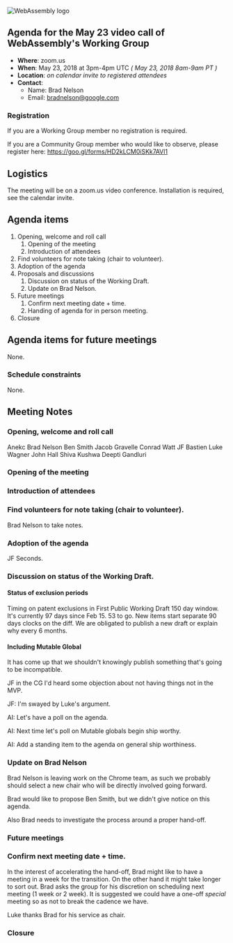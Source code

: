 ![WebAssembly logo](/images/WebAssembly.png)

## Agenda for the May 23 video call of WebAssembly's Working Group

- **Where**: zoom.us
- **When**: May 23, 2018 at 3pm-4pm UTC *( May 23, 2018 8am-9am PT )*
- **Location**: *on calendar invite to registered attendees*
- **Contact**:
    - Name: Brad Nelson
    - Email: bradnelson@google.com

### Registration

If you are a Working Group member no registration is required.

If you are a Community Group member who would like to observe, please register
here:
https://goo.gl/forms/HD2kLCM0iSKk7AVl1

## Logistics

The meeting will be on a zoom.us video conference.
Installation is required, see the calendar invite.

## Agenda items

1. Opening, welcome and roll call
    1. Opening of the meeting
    1. Introduction of attendees
1. Find volunteers for note taking (chair to volunteer).
1. Adoption of the agenda
1. Proposals and discussions
    1. Discussion on status of the Working Draft.
    1. Update on Brad Nelson.
1. Future meetings
    1. Confirm next meeting date + time.
    1. Handing of agenda for in person meeting.
1. Closure

## Agenda items for future meetings

None.

### Schedule constraints

None.

## Meeting Notes

### Opening, welcome and roll call

Anekc
Brad Nelson
Ben Smith
Jacob Gravelle
Conrad Watt
JF Bastien
Luke Wagner
John Hall
Shiva Kushwa
Deepti Gandluri

### Opening of the meeting

### Introduction of attendees

### Find volunteers for note taking (chair to volunteer).

Brad Nelson to take notes.

### Adoption of the agenda

JF Seconds.

### Discussion on status of the Working Draft.

#### Status of exclusion periods

Timing on patent exclusions in First Public Working Draft
150 day window.
It's currently 97 days since Feb 15. 53 to go.
New items start separate 90 days clocks on the diff.
We are obligated to publish a new draft or explain why every 6 months.

#### Including Mutable Global

It has come up that we shouldn't knowingly publish something that's going to be incompatible.

JF in the CG I'd heard some objection about not having things not in the MVP.

JF: I'm swayed by Luke's argument.

AI: Let's have a poll on the agenda.

AI: Next time let's poll on Mutable globals begin ship worthy.

AI: Add a standing item to the agenda on general ship worthiness.

### Update on Brad Nelson

Brad Nelson is leaving work on the Chrome team, as such we probably should select a new chair who will be directly involved going forward.

Brad would like to propose Ben Smith, but we didn't give notice on this agenda.

Also Brad needs to investigate the process around a proper hand-off.

### Future meetings

### Confirm next meeting date + time.

In the interest of accelerating the hand-off, Brad might like to have a meeting in a week for the transition. On the other hand it might take longer to sort out. Brad asks the group for his discretion on scheduling next meeting (1 week or 2 week). It is suggested we could have a one-off *special* meeting so as not to break the cadence we have.

Luke thanks Brad for his service as chair.

### Closure
